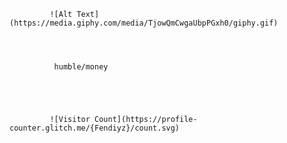              ![Alt Text](https://media.giphy.com/media/TjowQmCwgaUbpPGxh0/giphy.gif)




              humble/money





             ![Visitor Count](https://profile-counter.glitch.me/{Fendiyz}/count.svg)


